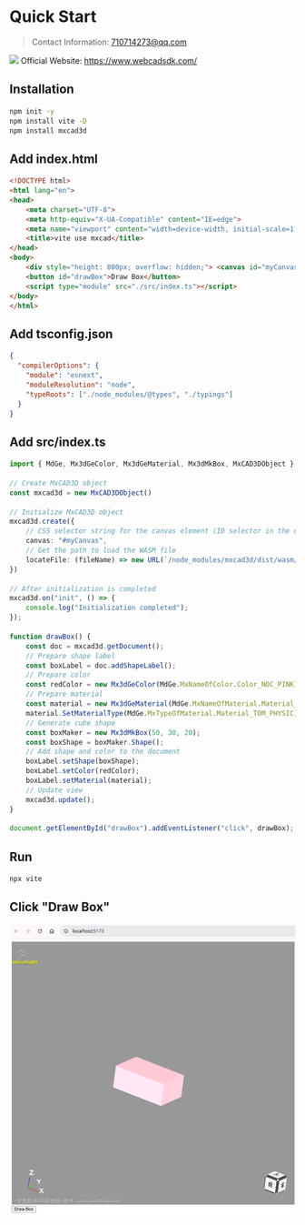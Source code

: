 # Quick Start

> Contact Information: 710714273@qq.com

![](https://www.webcadsdk.com/img/WX-Two-dimensional-code.png)
Official Website: <https://www.webcadsdk.com/>

## Installation

```sh
npm init -y
npm install vite -D
npm install mxcad3d
```

## Add index.html

```html
<!DOCTYPE html>
<html lang="en">
<head>
    <meta charset="UTF-8">
    <meta http-equiv="X-UA-Compatible" content="IE=edge">
    <meta name="viewport" content="width=device-width, initial-scale=1.0">
    <title>vite use mxcad</title>
</head>
<body>
    <div style="height: 800px; overflow: hidden;"> <canvas id="myCanvas"></canvas></div>
    <button id="drawBox">Draw Box</button>
    <script type="module" src="./src/index.ts"></script>
</body>
</html>
```
## Add tsconfig.json

```json
{
  "compilerOptions": {
    "module": "esnext",
    "moduleResolution": "node",
    "typeRoots": ["./node_modules/@types", "./typings"]
  }
}
```
## Add src/index.ts

```ts
import { MdGe, Mx3dGeColor, Mx3dGeMaterial, Mx3dMkBox, MxCAD3DObject } from "mxcad3d"

// Create MxCAD3D object
const mxcad3d = new MxCAD3DObject()

// Initialize MxCAD3D object
mxcad3d.create({
    // CSS selector string for the canvas element (ID selector in the example) or the canvas element object itself
    canvas: "#myCanvas",
    // Get the path to load the WASM file
    locateFile: (fileName) => new URL(`/node_modules/mxcad3d/dist/wasm/3d/${fileName}`, import.meta.url).href,
})

// After initialization is completed
mxcad3d.on("init", () => {
    console.log("Initialization completed");
});

function drawBox() {
    const doc = mxcad3d.getDocument();
    // Prepare shape label
    const boxLabel = doc.addShapeLabel();
    // Prepare color
    const redColor = new Mx3dGeColor(MdGe.MxNameOfColor.Color_NOC_PINK);
    // Prepare material
    const material = new Mx3dGeMaterial(MdGe.MxNameOfMaterial.Material_NOM_Gold);
    material.SetMaterialType(MdGe.MxTypeOfMaterial.Material_TOM_PHYSIC);
    // Generate cube shape
    const boxMaker = new Mx3dMkBox(50, 30, 20);
    const boxShape = boxMaker.Shape();
    // Add shape and color to the document
    boxLabel.setShape(boxShape);
    boxLabel.setColor(redColor);
    boxLabel.setMaterial(material);
    // Update view
    mxcad3d.update();
}

document.getElementById("drawBox").addEventListener("click", drawBox);
```

## Run

```sh
npx vite
```

## Click "Draw Box"

![图片](./docs3d/assets/images/ReadMe/image001.png)